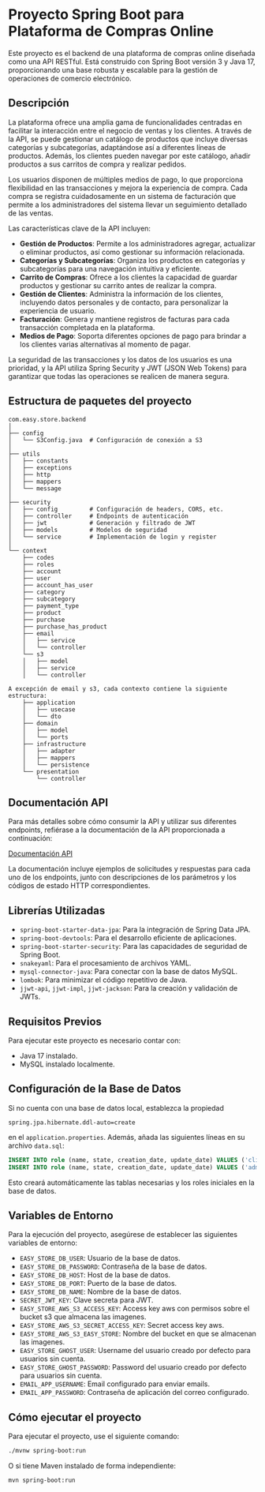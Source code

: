 # Proyecto Spring Boot para Plataforma de Compras Online

Este proyecto es el backend de una plataforma de compras online diseñada como una API RESTful. Está construido con Spring Boot versión 3 y Java 17, proporcionando una base robusta y escalable para la gestión de operaciones de comercio electrónico.

## Descripción

La plataforma ofrece una amplia gama de funcionalidades centradas en facilitar la interacción entre el negocio de ventas y los clientes. A través de la API, se puede gestionar un catálogo de productos que incluye diversas categorías y subcategorías, adaptándose así a diferentes líneas de productos. Además, los clientes pueden navegar por este catálogo, añadir productos a sus carritos de compra y realizar pedidos.

Los usuarios disponen de múltiples medios de pago, lo que proporciona flexibilidad en las transacciones y mejora la experiencia de compra. Cada compra se registra cuidadosamente en un sistema de facturación que permite a los administradores del sistema llevar un seguimiento detallado de las ventas.

Las características clave de la API incluyen:

- **Gestión de Productos**: Permite a los administradores agregar, actualizar o eliminar productos, así como gestionar su información relacionada.
- **Categorías y Subcategorías**: Organiza los productos en categorías y subcategorías para una navegación intuitiva y eficiente.
- **Carrito de Compras**: Ofrece a los clientes la capacidad de guardar productos y gestionar su carrito antes de realizar la compra.
- **Gestión de Clientes**: Administra la información de los clientes, incluyendo datos personales y de contacto, para personalizar la experiencia de usuario.
- **Facturación**: Genera y mantiene registros de facturas para cada transacción completada en la plataforma.
- **Medios de Pago**: Soporta diferentes opciones de pago para brindar a los clientes varias alternativas al momento de pagar.

La seguridad de las transacciones y los datos de los usuarios es una prioridad, y la API utiliza Spring Security y JWT (JSON Web Tokens) para garantizar que todas las operaciones se realicen de manera segura.

## Estructura de paquetes del proyecto

```
com.easy.store.backend
│
├── config
│   └── S3Config.java  # Configuración de conexión a S3
│
├── utils
│   ├── constants
│   ├── exceptions
│   ├── http
│   ├── mappers
│   └── message
│
├── security
│   ├── config         # Configuración de headers, CORS, etc.
│   ├── controller     # Endpoints de autenticación
│   ├── jwt            # Generación y filtrado de JWT
│   ├── models         # Modelos de seguridad
│   └── service        # Implementación de login y register
│
└── context
    ├── codes
    ├── roles
    ├── account
    ├── user
    ├── account_has_user
    ├── category
    ├── subcategory
    ├── payment_type
    ├── product
    ├── purchase
    ├── purchase_has_product
    ├── email
    │   ├── service
    │   └── controller
    └── s3
    │   ├── model
    │   ├── service
    │   └── controller
    
A excepción de email y s3, cada contexto contiene la siguiente estructura:
    ├── application
    │   ├── usecase
    │   └── dto
    ├── domain
    │   ├── model
    │   └── ports
    ├── infrastructure
    │   ├── adapter
    │   ├── mappers
    │   └── persistence
    └── presentation
        └── controller
```

## Documentación API

Para más detalles sobre cómo consumir la API y utilizar sus diferentes endpoints, refiérase a la documentación de la API proporcionada a continuación:

[Documentación API](https://documenter.getpostman.com/view/21994524/2s9YRGyUzK)

La documentación incluye ejemplos de solicitudes y respuestas para cada uno de los endpoints, junto con descripciones de los parámetros y los códigos de estado HTTP correspondientes.

## Librerías Utilizadas

- `spring-boot-starter-data-jpa`: Para la integración de Spring Data JPA.
- `spring-boot-devtools`: Para el desarrollo eficiente de aplicaciones.
- `spring-boot-starter-security`: Para las capacidades de seguridad de Spring Boot.
- `snakeyaml`: Para el procesamiento de archivos YAML.
- `mysql-connector-java`: Para conectar con la base de datos MySQL.
- `lombok`: Para minimizar el código repetitivo de Java.
- `jjwt-api`, `jjwt-impl`, `jjwt-jackson`: Para la creación y validación de JWTs.

## Requisitos Previos

Para ejecutar este proyecto es necesario contar con:

- Java 17 instalado.
- MySQL instalado localmente.

## Configuración de la Base de Datos

Si no cuenta con una base de datos local, establezca la propiedad 
```properties
spring.jpa.hibernate.ddl-auto=create
```

en el `application.properties`. Además, añada las siguientes líneas en su archivo `data.sql`:

```sql
INSERT INTO role (name, state, creation_date, update_date) VALUES ('client', 'active', NOW(), NOW());
INSERT INTO role (name, state, creation_date, update_date) VALUES ('admin', 'active', NOW(), NOW());
```

Esto creará automáticamente las tablas necesarias y los roles iniciales en la base de datos.

## Variables de Entorno

Para la ejecución del proyecto, asegúrese de establecer las siguientes variables de entorno:

- `EASY_STORE_DB_USER`: Usuario de la base de datos.
- `EASY_STORE_DB_PASSWORD`: Contraseña de la base de datos.
- `EASY_STORE_DB_HOST`: Host de la base de datos.
- `EASY_STORE_DB_PORT`: Puerto de la base de datos.
- `EASY_STORE_DB_NAME`: Nombre de la base de datos.
- `SECRET_JWT_KEY`: Clave secreta para JWT.
- `EASY_STORE_AWS_S3_ACCESS_KEY`: Access key aws con permisos sobre el bucket s3 que almacena las imagenes.
- `EASY_STORE_AWS_S3_SECRET_ACCESS_KEY`: Secret access key aws.
- `EASY_STORE_AWS_S3_EASY_STORE`: Nombre del bucket en que se almacenan las imagenes.
- `EASY_STORE_GHOST_USER`: Username del usuario creado por defecto para usuarios sin cuenta.
- `EASY_STORE_GHOST_PASSWORD`: Password del usuario creado por defecto para usuarios sin cuenta.
- `EMAIL_APP_USERNAME`: Email configurado para enviar emails.
- `EMAIL_APP_PASSWORD`: Contraseña de aplicación del correo configurado.

## Cómo ejecutar el proyecto

Para ejecutar el proyecto, use el siguiente comando:

```bash
./mvnw spring-boot:run
```

O si tiene Maven instalado de forma independiente:

```bash
mvn spring-boot:run
```

